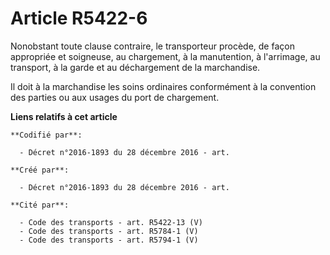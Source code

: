 # Article R5422-6

Nonobstant toute clause contraire, le transporteur procède, de façon appropriée et soigneuse, au chargement, à la
manutention, à l'arrimage, au transport, à la garde et au déchargement de la marchandise.

Il doit à la marchandise les soins ordinaires conformément à la convention des parties ou aux usages du port de chargement.

**Liens relatifs à cet article**

	**Codifié par**:

	  - Décret n°2016-1893 du 28 décembre 2016 - art.

	**Créé par**:

	  - Décret n°2016-1893 du 28 décembre 2016 - art.

	**Cité par**:

	  - Code des transports - art. R5422-13 (V)
	  - Code des transports - art. R5784-1 (V)
	  - Code des transports - art. R5794-1 (V)
